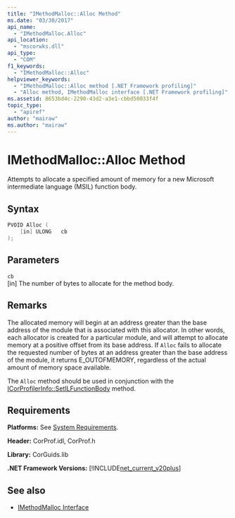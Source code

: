 ```yaml
---
title: "IMethodMalloc::Alloc Method"
ms.date: "03/30/2017"
api_name:
  - "IMethodMalloc.Alloc"
api_location:
  - "mscorwks.dll"
api_type:
  - "COM"
f1_keywords:
  - "IMethodMalloc::Alloc"
helpviewer_keywords:
  - "IMethodMalloc::Alloc method [.NET Framework profiling]"
  - "Alloc method, IMethodMalloc interface [.NET Framework profiling]"
ms.assetid: 8653bd4c-2290-43d2-a3e1-cbbd50033f4f
topic_type:
  - "apiref"
author: "mairaw"
ms.author: "mairaw"
---
```


# IMethodMalloc::Alloc Method

Attempts to allocate a specified amount of memory for a new Microsoft intermediate language (MSIL) function body.

## Syntax

```cpp
PVOID Alloc (
    [in] ULONG   cb
);
```

## Parameters

`cb`\
[in] The number of bytes to allocate for the method body.

## Remarks

 The allocated memory will begin at an address greater than the base address of the module that is associated with this allocator. In other words, each allocator is created for a particular module, and will attempt to allocate memory at a positive offset from its base address. If `Alloc` fails to allocate the requested number of bytes at an address greater than the base address of the module, it returns E_OUTOFMEMORY, regardless of the actual amount of memory space available.

 The `Alloc` method should be used in conjunction with the [ICorProfilerInfo::SetILFunctionBody](icorprofilerinfo-setilfunctionbody-method.md) method.

## Requirements
 **Platforms:** See [System Requirements](../../../../docs/framework/get-started/system-requirements.md).

 **Header:** CorProf.idl, CorProf.h

 **Library:** CorGuids.lib

 **.NET Framework Versions:** [!INCLUDE[net_current_v20plus](../../../../includes/net-current-v20plus-md.md)]

## See also

- [IMethodMalloc Interface](imethodmalloc-interface.md)
